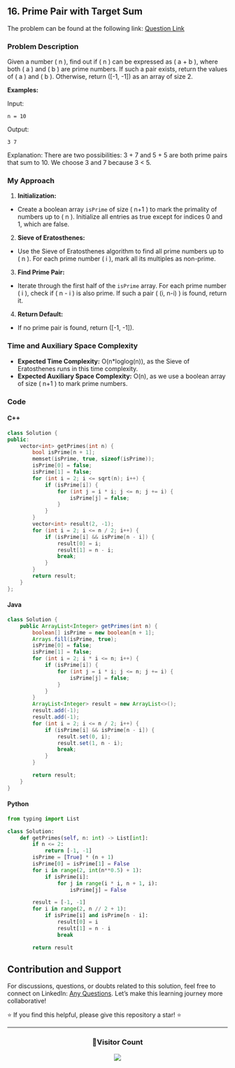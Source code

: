 ## 16. Prime Pair with Target Sum

The problem can be found at the following link: [Question Link](https://www.geeksforgeeks.org/problems/sum-of-prime4751/1)

### Problem Description

Given a number \( n \), find out if \( n \) can be expressed as \( a + b \), where both \( a \) and \( b \) are prime numbers. If such a pair exists, return the values of \( a \) and \( b \). Otherwise, return \([-1, -1]\) as an array of size 2.

**Examples:**

Input:

```
n = 10
```

Output:

```
3 7
```

Explanation:
There are two possibilities: 3 + 7 and 5 + 5 are both prime pairs that sum to 10. We choose 3 and 7 because 3 < 5.

### My Approach

1. **Initialization:**

- Create a boolean array `isPrime` of size \( n+1 \) to mark the primality of numbers up to \( n \). Initialize all entries as true except for indices 0 and 1, which are false.

2. **Sieve of Eratosthenes:**

- Use the Sieve of Eratosthenes algorithm to find all prime numbers up to \( n \). For each prime number \( i \), mark all its multiples as non-prime.

3. **Find Prime Pair:**

- Iterate through the first half of the `isPrime` array. For each prime number \( i \), check if \( n - i \) is also prime. If such a pair \( (i, n-i) \) is found, return it.

4. **Return Default:**

- If no prime pair is found, return \([-1, -1]\).

### Time and Auxiliary Space Complexity

- **Expected Time Complexity:** O(n\*loglog(n)), as the Sieve of Eratosthenes runs in this time complexity.
- **Expected Auxiliary Space Complexity:** O(n), as we use a boolean array of size \( n+1 \) to mark prime numbers.

### Code

#### C++

```cpp
class Solution {
public:
    vector<int> getPrimes(int n) {
        bool isPrime[n + 1];
        memset(isPrime, true, sizeof(isPrime));
        isPrime[0] = false;
        isPrime[1] = false;
        for (int i = 2; i <= sqrt(n); i++) {
            if (isPrime[i]) {
                for (int j = i * i; j <= n; j += i) {
                    isPrime[j] = false;
                }
            }
        }
        vector<int> result(2, -1);
        for (int i = 2; i <= n / 2; i++) {
            if (isPrime[i] && isPrime[n - i]) {
                result[0] = i;
                result[1] = n - i;
                break;
            }
        }
        return result;
    }
};
```

#### Java

```java
class Solution {
    public ArrayList<Integer> getPrimes(int n) {
        boolean[] isPrime = new boolean[n + 1];
        Arrays.fill(isPrime, true);
        isPrime[0] = false;
        isPrime[1] = false;
        for (int i = 2; i * i <= n; i++) {
            if (isPrime[i]) {
                for (int j = i * i; j <= n; j += i) {
                    isPrime[j] = false;
                }
            }
        }
        ArrayList<Integer> result = new ArrayList<>();
        result.add(-1);
        result.add(-1);
        for (int i = 2; i <= n / 2; i++) {
            if (isPrime[i] && isPrime[n - i]) {
                result.set(0, i);
                result.set(1, n - i);
                break;
            }
        }

        return result;
    }
}
```

#### Python

```python
from typing import List

class Solution:
    def getPrimes(self, n: int) -> List[int]:
        if n <= 2:
            return [-1, -1]
        isPrime = [True] * (n + 1)
        isPrime[0] = isPrime[1] = False
        for i in range(2, int(n**0.5) + 1):
            if isPrime[i]:
                for j in range(i * i, n + 1, i):
                    isPrime[j] = False

        result = [-1, -1]
        for i in range(2, n // 2 + 1):
            if isPrime[i] and isPrime[n - i]:
                result[0] = i
                result[1] = n - i
                break

        return result
```

## Contribution and Support

For discussions, questions, or doubts related to this solution, feel free to connect on LinkedIn: [Any Questions](https://www.linkedin.com/in/patel-hetkumar-sandipbhai-8b110525a/). Let’s make this learning journey more collaborative!

⭐ If you find this helpful, please give this repository a star! ⭐

---

<div align="center">
  <h3><b>📍Visitor Count</b></h3>
</div>

<p align="center">
  <img src="https://profile-counter.glitch.me/Hunterdii/count.svg" />
</p>
